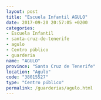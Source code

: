 ```yaml
---
layout: post
title: "Escuela Infantil AGULO"
date: 2017-09-20 20:57:05 +0200
categories:
- Escuela Infantil
- santa-cruz-de-tenerife
- agulo
- Centro público
- guarderia
name: "AGULO"
province: "Santa Cruz de Tenerife"
location: "Agulo"
code: "38015527"
type: "Centro público"
permalink: /guarderias/agulo.html
---
```

